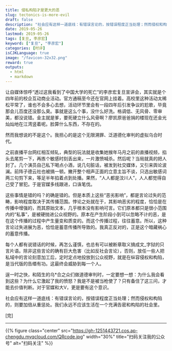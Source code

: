 ```yaml
---
title: 侵私构陷才是更大的恶
slug: tectonics-is-more-evil
draft: false
description: "社会应有这样一道底线：有错误言论的，按错误程度正当处理；然而侵权和构陷的，则要加倍从重惩处。我们永远不应该生活在一个充满告密和构陷的社会里。"
date: 2019-05-26
lastmod: 2019-05-26
tags: [复旦, 李彦宏]
keyword: ["复旦", "李彦宏"]
categories: [时评]
isCJKLanguage: true
image: "/favicon-32x32.png"
reward: true
outputs:
  - html
  - markdown
---
```


让自媒体惊呼“透过这我看到了中国大学的死亡”的李彦宏复旦宣讲会，其实就是个四年前的校企互动商业活动。官方通稿至今还在官网上挂着。高校里这种活动太稀松平常了，谁也不会多心去想，活动环节里会有一段四年后引发争议的尬歌，毕竟那会儿百度还没那么臭。事就是这么个事，没什么好洗。格调低、无风骨、零审美，都没说错。金主就是爹，要死硬立什么风骨啊？廖凯原爸爸捐的楼现在还金光灿灿地在江湾竖着呢。脸算什么东西，不存在的。

然而我想说的不是这个。我担心的是这个无限溯罪、泛道德化审判的虚拟乌合时代。

之前直播平台网红相互倾轧，典型的玩法就是收集她猴年马月之前的直播视频，掐头去尾剪一下，再拣个敏感时刻丢出来，一片激愤喊杀。然后呢？当局就真的把人封了。几个演员自己私下喝点小酒，说几句脏话，被发到社交媒体，又引来舆论波澜。前阵子德云社也被搞一顿。撇开整个相声正面的立意主旨不谈，只选出敏感词两三句剪下来，等足半年掐着点到处播。果然，“人人都是汶川人”，人人都觉得自己受了冒犯。于是官媒多线跟进，口诛笔伐。​

这些事情是错的吗？的确是错的。但是本质上这些“恶劣影响”，都是言论过失的范畴，影响程度取决于其传播范围。悖论之处就在于，其影响恶劣的程度，恰恰是在传播中增强的，而其原始文本，几乎根本没有影响可言。它们原本都只是很小范围内的“私事”，是被硬抛进公众视野的。原本在产生阶段小到可以忽略不计的恶，是在这个传播的过程中产生量变和质变的。而这个传播过程，往往蓄意。所以，这种言论过失进展为恶，恰恰是蓄意传播所导致的。我真正反对的，正是这个暗藏祸心的蓄意传播。​

每个人都有说错话的时候，再怎么谨慎，也总有可以被断章取义搞成文_字狱的只言片语。除非这些言论的确有巨大危害（比如反社会言论），否则，放任一些人把私域中的言论刻意加工后，定时定点地投放到公众视野，就是在纵容侵权和构陷，是当代版的告缗有功。这最终会威胁到每一个人。​

逞一时之快，和陌生的乌*合之众们做道德审判时，一定要想一想：为什么我会看到这些？为什么它激起了我的愤怒？我是不是被当枪使了？只有备住了这三问，才能去价值判断。对于官媒和大V，更是要有这个意识。​

社会应有这样一道底线：有错误言论的，按错误程度正当处理；然而侵权和构陷的，则要加倍从重惩处。我们永远不应该生活在一个充满告密和构陷的社会里。

[完]

---

<!-- {% raw %} -->
{{% figure class="center" src="https://gh-1251443721.cos.ap-chengdu.myqcloud.com/QRcode.jpg" width="30%" title="扫码关注我的公众号" alt="扫码关注" %}}
<!-- {% endraw %} -->
